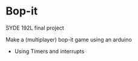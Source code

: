 # Bop-it

SYDE 192L final project

Make a (multiplayer) bop-it game using an arduino 
- Using Timers and interrupts

